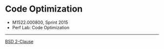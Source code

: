 Code Optimization
========
* M1522.000800, Sprint 2015
* Perf Lab: Code Optimization

--------

[BSD 2-Clause](LICENSE.md)
